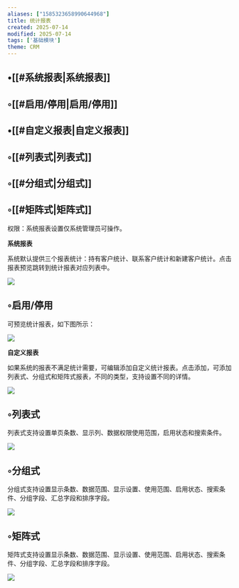 ```yaml
---
aliases: ["1585323658990644968"]
title: 统计报表
created: 2025-07-14
modified: 2025-07-14
tags: ['基础模块']
theme: CRM
---
```


## •[[#系统报表|系统报表]]

## ◦[[#启用/停用|启用/停用]]

## •[[#自定义报表|自定义报表]]

## ◦[[#列表式|列表式]]

## ◦[[#分组式|分组式]]

## ◦[[#矩阵式|矩阵式]]

权限：系统报表设置仅系统管理员可操作。

**系统报表**

系统默认提供三个报表统计：持有客户统计、联系客户统计和新建客户统计。点击报表预览跳转到统计报表对应列表中。

![](6fafb83808ac2fcfc9176f64ee812e35.jpg)

## ◦启用/停用

可预览统计报表，如下图所示：

![](7cf392ab0141caa02a6bfdcbacda8a48.jpg)

**自定义报表**

如果系统的报表不满足统计需要，可编辑添加自定义统计报表。点击添加，可添加列表式、分组式和矩阵式报表，不同的类型，支持设置不同的详情。

![](c57e3858355a89880a1b23e38c8e5798.jpg)

## ◦列表式

列表式支持设置单页条数、显示列、数据权限使用范围，启用状态和搜索条件。

![](e11bbac88061e6ff08e5e3b95101d026.jpg)

## ◦分组式

分组式支持设置显示条数、数据范围、显示设置、使用范围、启用状态、搜索条件、分组字段、汇总字段和排序字段。

![](c8459c24a8217850ae50102354aad65b.jpg)

## ◦矩阵式

矩阵式支持设置显示条数、数据范围、显示设置、使用范围、启用状态、搜索条件、分组字段、汇总字段和排序字段。

![](8389a5bf692e8bf2aed3bad24821d043.jpg)